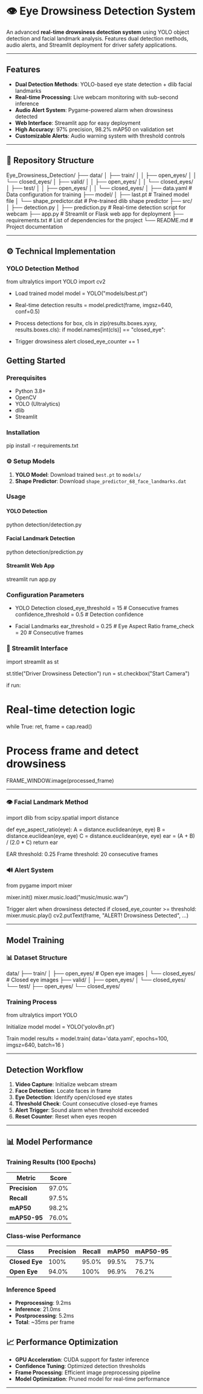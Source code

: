 # 👁️ Eye Drowsiness Detection System

An advanced **real-time drowsiness detection system** using YOLO object detection and facial landmark analysis. Features dual detection methods, audio alerts, and Streamlit deployment for driver safety applications.

---

## Features

- **Dual Detection Methods**: YOLO-based eye state detection + dlib facial landmarks
- **Real-time Processing**: Live webcam monitoring with sub-second inference
- **Audio Alert System**: Pygame-powered alarm when drowsiness detected
- **Web Interface**: Streamlit app for easy deployment
- **High Accuracy**: 97% precision, 98.2% mAP50 on validation set
- **Customizable Alerts**: Audio warning system with threshold controls

---

## 📂 Repository Structure

Eye_Drowsiness_Detection/
├── data/
│   ├── train/
│   │   ├── open_eyes/
│   │   └── closed_eyes/
│   ├── valid/
│   │   ├── open_eyes/
│   │   └── closed_eyes/
│   ├── test/
│   │   ├── open_eyes/
│   │   └── closed_eyes/
│   ├── data.yaml  # Data configuration for training
├── model/
│   ├── last.pt   # Trained model file
│   └── shape_predictor.dat  # Pre-trained dlib shape predictor
├── src/
│   ├── detection.py 
│   ├── prediction.py  # Real-time detection script for webcam
├── app.py  # Streamlit or Flask web app for deployment
├── requirements.txt  # List of dependencies for the project
└── README.md  # Project documentation


---

## ⚙️ Technical Implementation

### YOLO Detection Method

from ultralytics import YOLO
import cv2

- Load trained model
model = YOLO("models/best.pt")

- Real-time detection
results = model.predict(frame, imgsz=640, conf=0.5)

- Process detections
for box, cls in zip(results.boxes.xyxy, results.boxes.cls):
if model.names[int(cls)] == "closed_eye":

- Trigger drowsiness alert
closed_eye_counter += 1

## Getting Started

### Prerequisites
- Python 3.8+
- OpenCV
- YOLO (Ultralytics)
- dlib
- Streamlit

### Installation

pip install -r requirements.txt


### ⚙️ Setup Models
1. **YOLO Model**: Download trained `best.pt` to `models/`
2. **Shape Predictor**: Download `shape_predictor_68_face_landmarks.dat`

### Usage

#### YOLO Detection

python detection/detection.py


#### Facial Landmark Detection 

python detection/prediction.py


#### Streamlit Web App

streamlit run app.py

### Configuration Parameters

- YOLO Detection
closed_eye_threshold = 15 # Consecutive frames
confidence_threshold = 0.5 # Detection confidence

- Facial Landmarks
ear_threshold = 0.25 # Eye Aspect Ratio
frame_check = 20 # Consecutive frames


### 📱 Streamlit Interface

import streamlit as st

st.title("Driver Drowsiness Detection")
run = st.checkbox("Start Camera")

if run:
# Real-time detection logic
while True:
ret, frame = cap.read()
# Process frame and detect drowsiness
FRAME_WINDOW.image(processed_frame)


---
### 👁️ Facial Landmark Method

import dlib
from scipy.spatial import distance

def eye_aspect_ratio(eye):
A = distance.euclidean(eye, eye)
B = distance.euclidean(eye, eye)
C = distance.euclidean(eye, eye)
ear = (A + B) / (2.0 * C)
return ear

EAR threshold: 0.25
Frame threshold: 20 consecutive frames


### 🔊 Alert System

from pygame import mixer

mixer.init()
mixer.music.load("music/music.wav")

Trigger alert when drowsiness detected
if closed_eye_counter >= threshold:
mixer.music.play()
cv2.putText(frame, "ALERT! Drowsiness Detected", ...)


---


## Model Training

### 📊 Dataset Structure

data/
├── train/
│ ├── open_eyes/ # Open eye images
│ └── closed_eyes/ # Closed eye images
├── valid/
│ ├── open_eyes/
│ └── closed_eyes/
└── test/
├── open_eyes/
└── closed_eyes/


### Training Process

from ultralytics import YOLO

Initialize model
model = YOLO('yolov8n.pt')

Train model
results = model.train(
data='data.yaml',
epochs=100,
imgsz=640,
batch=16
)


---

## Detection Workflow

1. **Video Capture**: Initialize webcam stream
2. **Face Detection**: Locate faces in frame
3. **Eye Detection**: Identify open/closed eye states
4. **Threshold Check**: Count consecutive closed-eye frames
5. **Alert Trigger**: Sound alarm when threshold exceeded
6. **Reset Counter**: Reset when eyes reopen

---

## 📊 Model Performance

### Training Results (100 Epochs)
| Metric | Score |
|--------|-------|
| **Precision** | 97.0% |
| **Recall** | 97.5% |
| **mAP50** | 98.2% |
| **mAP50-95** | 76.0% |

### Class-wise Performance
| Class | Precision | Recall | mAP50 | mAP50-95 |
|-------|-----------|--------|-------|----------|
| **Closed Eye** | 100% | 95.0% | 99.5% | 75.7% |
| **Open Eye** | 94.0% | 100% | 96.9% | 76.2% |

### Inference Speed
- **Preprocessing**: 9.2ms
- **Inference**: 21.0ms  
- **Postprocessing**: 5.2ms
- **Total**: ~35ms per frame


## 📈 Performance Optimization

- **GPU Acceleration**: CUDA support for faster inference
- **Confidence Tuning**: Optimized detection thresholds
- **Frame Processing**: Efficient image preprocessing pipeline
- **Model Optimization**: Pruned model for real-time performance

---

